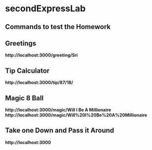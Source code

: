 # secondExpressLab

## Commands to test the Homework

## Greetings
**http://localhost:3000/greeting/Sri**

## Tip Calculator
**http://localhost:3000/tip/87/18/**

## Magic 8 Ball
**http://localhost:3000/magic/Will I Be A Millionaire**
**http://localhost:3000/magic/Will%20I%20Be%20A%20Millionaire**

## Take one Down and Pass it Around
**http://localhost:3000**

